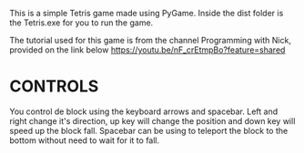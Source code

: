 This is a simple Tetris game made using PyGame. Inside the dist folder is the Tetris.exe for you to run the game.

The tutorial used for this game is from the channel Programming with Nick, provided on the link below
https://youtu.be/nF_crEtmpBo?feature=shared

# CONTROLS
You control de block using the  keyboard arrows and spacebar. Left and right change it's direction, up key will change the position and down key will speed up the block fall. Spacebar can be using to teleport the block to the bottom without need to wait for it to fall.
